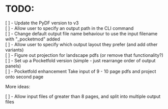 # TODO:

[ ] - Update the PyDF version to v3  
[ ] - Allow user to specify an output path in the CLI command  
[ ] - Change default output file name behaviour to use the input filename   with "_pocketmod" added  
[ ] - Allow user to specify which output layout they prefer (and add other variants)  
[ ] - Figure out projection for landscape pdfs (or remove that functionality?)  
[ ] - Set up a Pocketfold version (simple - just rearrange order of output panels)  
[ ] - Pocketfold enhancement Take input of 9 - 10 page pdfs and project onto second page  

More ideas:

[ ] - Allow input files of greater than 8 pages, and split into multiple output files  